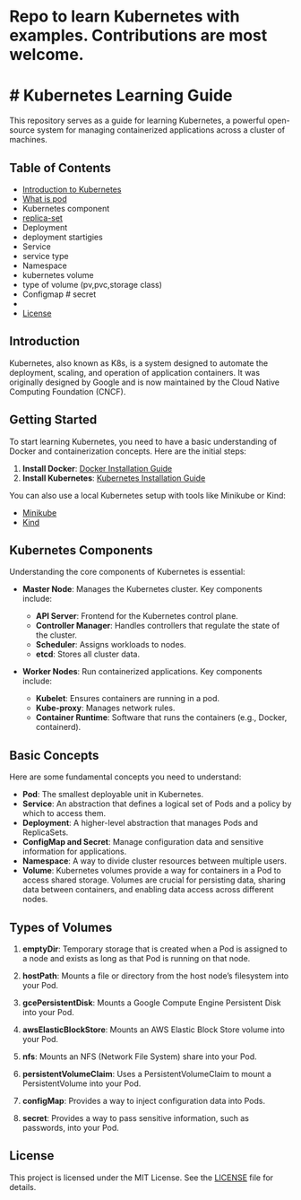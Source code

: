  # Repo to learn Kubernetes with examples. Contributions are most welcome.
 # # Kubernetes Learning Guide

This repository serves as a guide for learning Kubernetes, a powerful open-source system for managing containerized applications across a cluster of machines.

## Table of Contents

- [Introduction to Kubernetes](https://github.com/bhittaywad/kubernetes-basic/tree/main/01-kubernetes-intro%20%26%20architecture)
- [What is pod](https://github.com/bhittaywad/kubernetes-basic/tree/main/02-Pod)
- Kubernetes component
- [replica-set](https://github.com/bhittaywad/kubernetes-basic/tree/main/03-Replicaset)
- Deployment
- deployment startigies
- Service
- service type
- Namespace
- kubernetes volume
- type of volume (pv,pvc,storage class)
- Configmap # secret
- 
- [License](#license)

## Introduction

Kubernetes, also known as K8s, is a system designed to automate the deployment, scaling, and operation of application containers. It was originally designed by Google and is now maintained by the Cloud Native Computing Foundation (CNCF).

## Getting Started

To start learning Kubernetes, you need to have a basic understanding of Docker and containerization concepts. Here are the initial steps:

1. **Install Docker**: [Docker Installation Guide](https://docs.docker.com/get-docker/)
2. **Install Kubernetes**: [Kubernetes Installation Guide](https://kubernetes.io/docs/setup/)

You can also use a local Kubernetes setup with tools like Minikube or Kind:
- [Minikube](https://minikube.sigs.k8s.io/docs/start/)
- [Kind](https://kind.sigs.k8s.io/docs/user/quick-start/)

## Kubernetes Components

Understanding the core components of Kubernetes is essential:

- **Master Node**: Manages the Kubernetes cluster. Key components include:
  - **API Server**: Frontend for the Kubernetes control plane.
  - **Controller Manager**: Handles controllers that regulate the state of the cluster.
  - **Scheduler**: Assigns workloads to nodes.
  - **etcd**: Stores all cluster data.
  
- **Worker Nodes**: Run containerized applications. Key components include:
  - **Kubelet**: Ensures containers are running in a pod.
  - **Kube-proxy**: Manages network rules.
  - **Container Runtime**: Software that runs the containers (e.g., Docker, containerd).

## Basic Concepts

Here are some fundamental concepts you need to understand:

- **Pod**: The smallest deployable unit in Kubernetes.
- **Service**: An abstraction that defines a logical set of Pods and a policy by which to access them.
- **Deployment**: A higher-level abstraction that manages Pods and ReplicaSets.
- **ConfigMap and Secret**: Manage configuration data and sensitive information for applications.
- **Namespace**: A way to divide cluster resources between multiple users.
- **Volume**:
Kubernetes volumes provide a way for containers in a Pod to access shared storage. Volumes are crucial for persisting data, sharing data between containers, and enabling data access across different nodes.

## Types of Volumes

1. **emptyDir**: Temporary storage that is created when a Pod is assigned to a node and exists as long as that Pod is running on that node.

2. **hostPath**: Mounts a file or directory from the host node’s filesystem into your Pod.

3. **gcePersistentDisk**: Mounts a Google Compute Engine Persistent Disk into your Pod.

4. **awsElasticBlockStore**: Mounts an AWS Elastic Block Store volume into your Pod.

5. **nfs**: Mounts an NFS (Network File System) share into your Pod.

6. **persistentVolumeClaim**: Uses a PersistentVolumeClaim to mount a PersistentVolume into your Pod.

7. **configMap**: Provides a way to inject configuration data into Pods.

8. **secret**: Provides a way to pass sensitive information, such as passwords, into your Pod.


## License

This project is licensed under the MIT License. See the [LICENSE](LICENSE) file for details.
